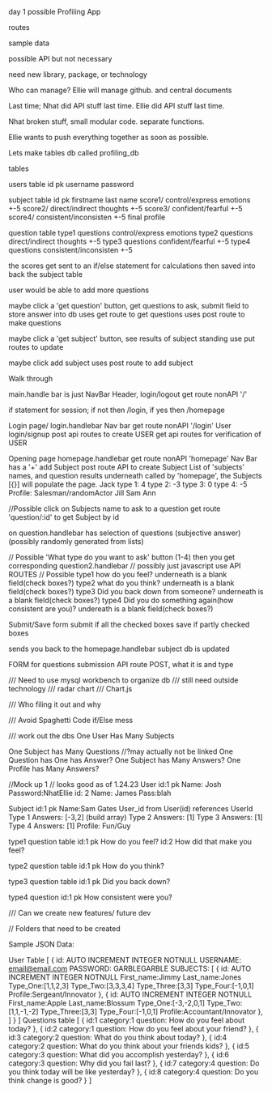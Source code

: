 day 1
possible Profiling App

routes

sample data

possible API but not necessary

need new library, package, or technology

Who can manage?
Ellie will manage github. and central documents

Last time;
Nhat did API stuff last time.
Ellie did API stuff last time.

Nhat broken stuff, small modular code. 
separate functions.

Ellie wants to push everything together as soon as possible.


Lets make tables
db called profiling_db

tables

users table
id pk 
username
password

subject table
id pk
firstname
last name
score1/ control/express emotions +-5
score2/ direct/indirect thoughts +-5
score3/ confident/fearful +-5
score4/ consistent/inconsisten +-5
final profile

question table
type1 questions control/express emotions
type2 questions direct/indirect thoughts +-5
type3 questions confident/fearful +-5
type4 questions consistent/inconsisten +-5

the scores get sent to an if/else statement for calculations
then saved into back the subject table

user would be able to add more questions

maybe click a 'get question' button, get questions to ask, submit field to store answer into db
    uses get route to get questions
    uses post route to make questions

maybe click a 'get subject' button, see results of subject standing
    use put routes to update

maybe click add subject
    uses post route to add subject 

Walk through

main.handle bar is just NavBar Header, login/logout
get route nonAPI '/'

if statement for session; if not then /login, if yes then /homepage

Login page/ login.handlebar Nav bar
get route nonAPI '/login'
User login/signup
    post api routes to create USER
    get api routes for verification of USER 

Opening page homepage.handlebar
get route nonAPI 'homepage' 
    Nav Bar has a '+' add Subject
    post route API to create Subject
List of 'subjects' names, and question results underneath
    called by 'homepage', the Subjects [{}] will populate the page.
Jack
 type 1: 4 type 2: -3 type 3: 0 type 4: -5 
 Profile: Salesman/randomActor
Jill
Sam
Ann



//Possible
click on Subjects name to ask to a question
    get route 'question/:id' to get Subject by id

on question.handlebar has selection of questions
(subjective answer) (possibly randomly generated from lists)

// Possible
'What type do you want to ask' button (1-4) 
then you get corresponding
question2.handlebar // possibly just javascript
use API ROUTES
// Possible
type1 how do you feel?
underneath is a blank field(check boxes?)
type2 what do you think?
underneath is a blank field(check boxes?)
type3 Did you back down from someone?
underneath is a blank field(check boxes?)
type4 Did you do something again(how consistent are you)?
undereath is a blank field(check boxes?)

Submit/Save form
submit if all the checked boxes
save if partly checked boxes

sends you back to the homepage.handlebar
subject db is updated



FORM for questions submission
API route POST, what it is and type

/// Need to use mysql workbench to organize db 
/// still need outside technology
    /// radar chart
    /// Chart.js

/// Who filing it out and why

/// Avoid Spaghetti Code if/Else mess

/// work out the dbs
One User Has Many Subjects

One Subject has Many Questions //?may actually not be linked
One Question has One has Answer?
One Subject has Many Answers?
One Profile has Many Answers?

//Mock up 1
// looks good as of 1.24.23
User
id:1 pk
Name: Josh
Password:NhatEllie
id: 2
Name: James
Pass:blah

Subject
id:1 pk 
Name:Sam Gates
User_id from User(id)
references UserId
Type 1 Answers: [-3,2] (build array)
Type 2 Answers: [1]
Type 3 Answers: [1]
Type 4 Answers: [1]
Profile: Fun/Guy

type1 question table
id:1 pk
How do you feel?
id:2
How did that make you feel?

type2 question table
id:1 pk 
How do you think?

type3 question table
id:1 pk 
Did you back down?

type4 question
id:1 pk
How consistent were you?

/// Can we create new features/ future dev



// Folders that need to be created 


Sample JSON Data:

User Table
[
    {
        id: AUTO INCREMENT INTEGER NOTNULL
        USERNAME: email@email.com
        PASSWORD: GARBLEGARBLE
        SUBJECTS: [
            {
                id: AUTO INCREMENT INTEGER NOTNULL
                First_name:Jimmy
                Last_name:Jones
                Type_One:[1,1,2,3]
                Type_Two:[3,3,3,4]
                Type_Three:[3,3]
                Type_Four:[-1,0,1]
                Profile:Sergeant/Innovator
            },
            {
                id: AUTO INCREMENT INTEGER NOTNULL
                First_name:Apple
                Last_name:Blossum
                Type_One:[-3,-2,0,1]
                Type_Two:[1,1,-1,-2]
                Type_Three:[3,3]
                Type_Four:[-1,0,1]
                Profile:Accountant/Innovator
            },
            ]
    }
]
Questions table
[
    {
        id:1
        category:1
        question: How do you feel about today?
    },
    {
        id:2
        category:1
        question: How do you feel about your friend?
    },
    {
        id:3
        category:2
        question: What do you think about today?
    },
    {
        id:4
        category:2
        question: What do you think about your friends kids?
    },
    {
        id:5
        category:3
        question: What did you accomplish yesterday?
    },
    {
        id:6
        category:3
        question: Why did you fail last?
    },
    {
        id:7
        category:4
        question: Do you think today will be like yesterday?
    },
    {
        id:8
        category:4
        question: Do you think change is good?
    }
]